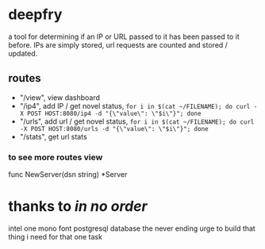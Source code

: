# deepfry
a tool for determining if an IP or URL passed to it has been passed to it before. IPs are simply stored, url requests are counted and stored / updated.

## routes

- "/view", view dashboard
- "/ip4", add IP /  get novel status, `for i in $(cat ~/FILENAME); do curl -X POST HOST:8080/ip4 -d "{\"value\": \"$i\"}"; done`
- "/urls", add url / get novel status, `for i in $(cat ~/FILENAME); do curl -X POST HOST:8080/urls -d "{\"value\": \"$i\"}"; done`
- "/stats", get url stats

### to see more routes view
func NewServer(dsn string) *Server

# thanks to *in no order*
intel one mono font
postgresql database
the never ending urge to build that thing i need for that one task